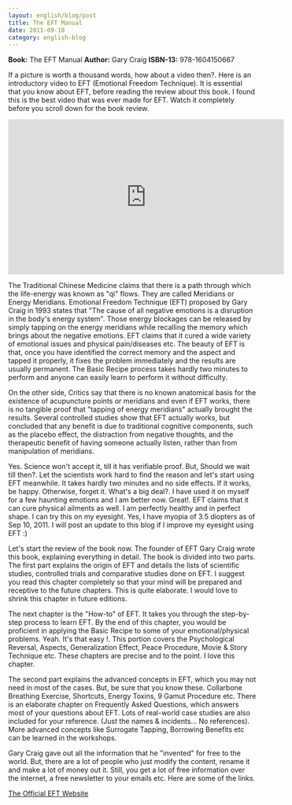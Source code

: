 ```yaml
---
layout: english/blog/post
title: The EFT Manual
date: 2011-09-10
category: english-blog
---
```


**Book:** The EFT Manual
**Author:** Gary Craig
**ISBN-13:** 978-1604150667

If a picture is worth a thousand words, how about a video then?. Here is an introductory video to EFT (Emotional Freedom Technique). It is essential that you know about EFT, before reading the review about this book. I found this is the best video that was ever made for EFT. Watch it completely before you scroll down for the book review.

<iframe width="560" height="315" src="https://www.youtube-nocookie.com/embed/ANbl_P_303U?rel=0&amp;showinfo=0" frameborder="0" allow="autoplay; encrypted-media" allowfullscreen></iframe>

The Traditional Chinese Medicine claims that there is a path through which the life-energy was known as "qi" flows. They are called Meridians or Energy Meridians. Emotional Freedom Technique (EFT) proposed by Gary Craig in 1993 states that "The cause of all negative emotions is a disruption in the body's energy system". Those energy blockages can be released by simply tapping on the energy meridians while recalling the memory which brings about the negative emotions. EFT claims that it cured a wide variety of emotional issues and physical pain/diseases etc. The beauty of EFT is that, once you have identified the correct memory and the aspect and tapped it properly, it fixes the problem immediately and the results are usually permanent. The Basic Recipe process takes hardly two minutes to perform and anyone can easily learn to perform it without difficulty.

On the other side, Critics say that there is no known anatomical basis for the existence of acupuncture points or meridians and even if EFT works, there is no tangible proof that "tapping of energy meridians" actually brought the results. Several controlled studies show that EFT actually works, but concluded that any benefit is due to traditional cognitive components, such as the placebo effect, the distraction from negative thoughts, and the therapeutic benefit of having someone actually listen, rather than from manipulation of meridians.

Yes. Science won't accept it, till it has verifiable proof. But, Should we wait till then?. Let the scientists work hard to find the reason and let's start using EFT meanwhile. It takes hardly two minutes and no side effects. If it works, be happy. Otherwise, forget it. What's a big deal?. I have used it on myself for a few haunting emotions and I am better now. Great!. EFT claims that it can cure physical ailments as well. I am perfectly healthy and in perfect shape. I can try this on my eyesight. Yes, I have myopia of 3.5 diopters as of Sep 10, 2011. I will post an update to this blog if I improve my eyesight using EFT :)

Let's start the review of the book now. The founder of EFT Gary Craig wrote this book, explaining everything in detail. The book is divided into two parts. The first part explains the origin of EFT and details the lists of scientific studies, controlled trials and comparative studies done on EFT. I suggest you read this chapter completely so that your mind will be prepared and receptive to the future chapters. This is quite elaborate. I would love to shrink this chapter in future editions.

The next chapter is the "How-to" of EFT. It takes you through the step-by-step process to learn EFT. By the end of this chapter, you would be proficient in applying the Basic Recipe to some of your emotional/physical problems. Yeah. It's that easy !. This portion covers the Psychological Reversal, Aspects, Generalization Effect, Peace Procedure, Movie & Story Technique etc. These chapters are precise and to the point. I love this chapter.

The second part explains the advanced concepts in EFT, which you may not need in most of the cases. But, be sure that you know these. Collarbone Breathing Exercise, Shortcuts, Energy Toxins, 9 Gamut Procedure etc. There is an elaborate chapter on Frequently Asked Questions, which answers most of your questions about EFT. Lots of real-world case studies are also included for your reference. (Just the names & incidents... No references). More advanced concepts like Surrogate Tapping, Borrowing Benefits etc can be learned in the workshops.

Gary Craig gave out all the information that he "invented" for free to the world. But, there are a lot of people who just modify the content, rename it and make a lot of money out it. Still, you get a lot of free information over the internet, a free newsletter to your emails etc. Here are some of the links.

[The Official EFT Website](http://www.eftuniverse.com/)
